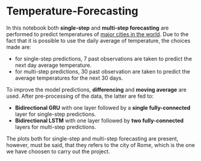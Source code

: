 # Temperature-Forecasting

In this notebook both **single-step** and **multi-step forecasting** are performed to predict temperatures of [major cities in the world](https://www.kaggle.com/datasets/sudalairajkumar/daily-temperature-of-major-cities). Due to the fact that it is possible to use the daily average of temperature, the choices made are:
- for single-step predictions, 7 past observations are taken to predict the next day average temperature. 
- for multi-step predictions, 30 past observation are taken to predict the average temperatures for the next 30 days.

To improve the model predictions, **differencing** and **moving average** are used. After pre-processing of the data, the latter are fed to: 
- **Bidirectional GRU**  with one layer followed by a **single fully-connected** layer for single-step predictions.
- **Bidirectional LSTM**  with one layer followed by **two fully-connected** layers for multi-step predictions.

The plots both for single-step and multi-step forecasting are present, however, must be said, that they refers to the city of Rome, which is the one we have choosen to carry out the project. 
